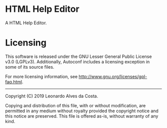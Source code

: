 # HTML Help Editor #

A HTML Help Editor.

# Licensing

This software is released under the GNU Lesser General Public License v3.0 (LGPLv3).
Additionally, Autoconf includes a licensing exception in some of its
source files.

For more licensing information, see
<http://www.gnu.org/licenses/gpl-faq.html>.

-----
Copyright (C) 2019 Leonardo Alves da Costa.

Copying and distribution of this file, with or without modification,
are permitted in any medium without royalty provided the copyright
notice and this notice are preserved.  This file is offered as-is,
without warranty of any kind.